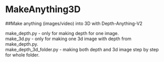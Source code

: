 # MakeAnything3D
##Make anything (images/video) into 3D with Depth-Anything-V2

make_depth.py - only for making depth for one image.  
make_3d.py - only for making one 3d image with depth from make_depth.py.  
make_depth_3d_folder.py - making both depth and 3d image step by step for whole folder.  
